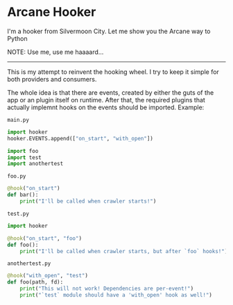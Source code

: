 # Arcane Hooker

I'm a hooker from Silvermoon City. Let me show you the Arcane way to Python

NOTE: Use me, use me haaaard...

---

This is my attempt to reinvent the hooking wheel.
I try to keep it simple for both providers and consumers.

The whole idea is that there are events, created by either the guts of the app
or an plugin itself on runtime.
After that, the required plugins that actually implemnt hooks on the events
should be imported. Example:

`main.py`
```python
import hooker
hooker.EVENTS.append(["on_start", "with_open"])

import foo
import test
import anothertest
```

`foo.py`
```python
@hook("on_start")
def bar():
	print("I'll be called when crawler starts!")
```

`test.py`
```python
import hooker

@hook("on_start", "foo")
def foo():
	print("I'll be called when crawler starts, but after `foo` hooks!")
```

`anothertest.py`
```python
@hook("with_open", "test")
def foo(path, fd):
	print("This will not work! Dependencies are per-event!")
	print("`test` module should have a 'with_open' hook as well!")
```
